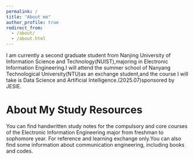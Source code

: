 ```yaml
---
permalink: /
title: "About me"
author_profile: true
redirect_from: 
  - /about/
  - /about.html
---
```


I am currently a second graduate student from Nanjing University of Information Science and Technology(NUIST),majoring in Electronic Information Engineering.I will attend the summer school of Nanyang Technological University(NTU)as an exchange student,and the course I will take is Data Science and Artificial Intelligence.(2025.07)sponsored by JESIE.

 
About My Study Resources
======
You can find handwritten study notes for the compulsory and core courses of the Electronic Information Engineering major from freshman to sophomore year. For reference and learning exchange only.You can also find some information about communication engineering, including books and codes.

